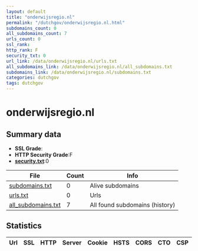 ```yaml
---
layout: default
title: "onderwijsregio.nl"
permalink: "/dutchgov/onderwijsregio.nl.html"
subdomains_count: 0
all_subdomains_count: 7
urls_count: 0
ssl_rank: 
http_rank: F
security_txt: 0
url_link: /data/onderwijsregio.nl/urls.txt
all_subdomains_link: /data/onderwijsregio.nl/all_subdomains.txt
subdomains_link: /data/onderwijsregio.nl/subdomains.txt
categories: dutchgov
tags: dutchgov
---
```



# onderwijsregio.nl
## Summary data


 - **SSL Grade**:
 - **HTTP Security Grade**:F
 - **[security.txt](https://www.digitaleoverheid.nl/nieuws/standaard-security-txt-nu-verplicht-voor-overheid/)**:0


| File       | Count | Info |
|------------|-------|------|
|[subdomains.txt](/DutchGovScope/data/onderwijsregio.nl/subdomains.txt)|0|Alive subdomains|
|[urls.txt](/DutchGovScope/data/onderwijsregio.nl/urls.txt)|0|Urls|
|[all_subdomains.txt](/DutchGovScope/data/onderwijsregio.nl/all_subdomains.txt)|7|All found subdomains (history)|


## Statistics


| Url | SSL | HTTP | Server | Cookie | HSTS | CORS | CTO | CSP | XFO | XXP | RP |FP| Tech |Title |
|--------|-------|-------|------|------|------|------|------|------|------|------|------|------|------|------|


